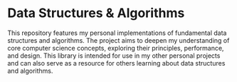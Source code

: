 # Data Structures & Algorithms

This repository features my personal implementations of fundamental data structures and algorithms. The project aims to deepen my understanding of core computer science concepts, exploring their principles, performance, and design. This library is intended for use in my other personal projects and can also serve as a resource for others learning about data structures and algorithms.
